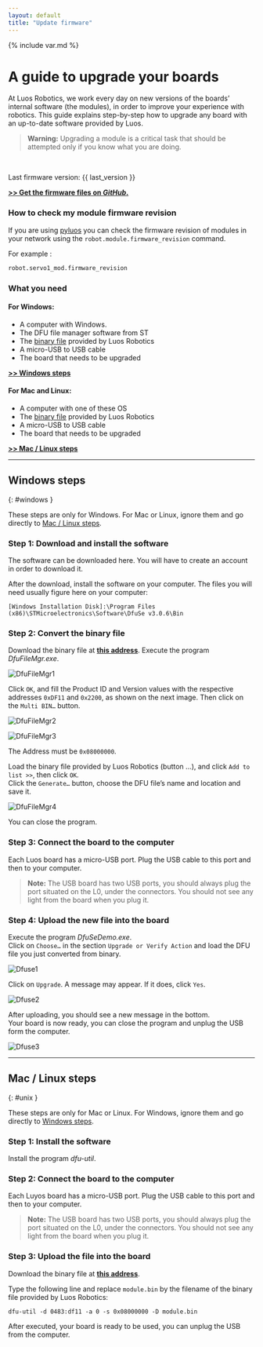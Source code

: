 ```yaml
---
layout: default
title: "Update firmware"
---
```

{% include var.md %}

# A guide to upgrade your boards

At Luos Robotics, we work every day on new versions of the boards’ internal software (the modules), in order to improve your experience with robotics. This guide explains step-by-step how to upgrade any board with an up-to-date software provided by Luos.

<blockquote class="warning"><strong>Warning:</strong> Upgrading a module is a critical task that should be attempted only if you know what you are doing.</blockquote><br />

<p class="bigger" markdown="1">Last firmware version: {{ last_version }}</p>

**[\>\> Get the firmware files on *GitHub*.](https://github.com/Luos-Robotics/module_binaries/releases)**

### How to check my module firmware revision
If you are using [pyluos](https://www.luos-robotics.com/en/documentation/pyluos) you can check the firmware revision of modules in your network using the `robot.module.firmware_revision` command.

For example : 

```python
robot.servo1_mod.firmware_revision
```
 
### What you need

#### For Windows:

* A computer with Windows.
* The DFU file manager software from ST
* The [binary file](https://github.com/Luos-Robotics/module_binaries/releases) provided by Luos Robotics
* A micro-USB to USB cable
* The board that needs to be upgraded

**[\>\> Windows steps](#windows)**

#### For Mac and Linux:

* A computer with one of these OS
* The [binary file](https://github.com/Luos-Robotics/module_binaries/releases) provided by Luos Robotics
* A micro-USB to USB cable
* The board that needs to be upgraded

**[\>\> Mac / Linux steps](#unix)**

----

## Windows steps 
{: #windows }

These steps are only for Windows. For Mac or Linux, ignore them and go directly to [Mac / Linux steps](#unix).

### Step 1: Download and install the software
The software can be downloaded here. You will have to create an account in order to download it.

After the download, install the software on your computer. The files you will need usually figure here on your computer:

`[Windows Installation Disk]:\Program Files (x86)\STMicroelectronics\Software\DfuSe v3.0.6\Bin`

### Step 2: Convert the binary file
Download the binary file at **[this address](https://github.com/Luos-Robotics/module_binaries/releases)**.
Execute the program *DfuFileMgr.exe*.

![DfuFileMgr1](/assets/img/firmwareupdate-1.png)

Click `OK`, and fill the Product ID and Version values with the respective addresses `0xDF11` and `0x2200`, as shown on the next image. Then click on the `Multi BIN…` button.

![DfuFileMgr2](/assets/img/firmwareupdate-2.png)

![DfuFileMgr3](/assets/img/firmwareupdate-3.png)

The Address must be `0x08000000`.

Load the binary file provided by Luos Robotics (button …), and click `Add to list >>`, then click `OK`.<br />
Click the `Generate…` button, choose the DFU file’s name and location and save it.

![DfuFileMgr4](/assets/img/firmwareupdate-4.png)

You can close the program.

### Step 3: Connect the board to the computer
Each Luos board has a micro-USB port. Plug the USB cable to this port and then to your computer.

> **Note:** The USB board has two USB ports, you should always plug the port situated on the L0, under the connectors. You should not see any light from the board when you plug it.

### Step 4: Upload the new file into the board
Execute the program *DfuSeDemo.exe*.<br />
Click on `Choose…` in the section `Upgrade or Verify Action` and load the DFU file you just converted from binary.

![Dfuse1](/assets/img/firmwareupdate-5.png)

Click on `Upgrade`. A message may appear. If it does, click `Yes`.

![Dfuse2](/assets/img/firmwareupdate-6.png)

After uploading, you should see a new message in the bottom.<br />
Your board is now ready, you can close the program and unplug the USB form the computer.

![Dfuse3](/assets/img/firmwareupdate-7.png)

----

## Mac / Linux steps 
{: #unix }

These steps are only for Mac or Linux. For Windows, ignore them and go directly to [Windows steps](#windows).

### Step 1: Install the software
Install the program *dfu-util*.

### Step 2: Connect the board to the computer
Each Luyos board has a micro-USB port. Plug the USB cable to this port and then to your computer.

> **Note:** The USB board has two USB ports, you should always plug the port situated on the L0, under the connectors. You should not see any light from the board when you plug it.

### Step 3: Upload the file into the board
Download the binary file at **[this address](https://github.com/Luos-Robotics/module_binaries/releases)**.

Type the following line and replace `module.bin` by the filename of the binary file provided by Luos Robotics:

`dfu-util -d 0483:df11 -a 0 -s 0x08000000 -D module.bin`
 
After executed, your board is ready to be used, you can unplug the USB from the computer.